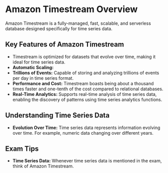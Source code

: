 # Amazon Timestream Overview

Amazon Timestream is a fully-managed, fast, scalable, and serverless database designed specifically for time series data.

## Key Features of Amazon Timestream

- Timestream is optimized for datasets that evolve over time, making it ideal for time series data.
- **Automatic Scaling:**
- **Trillions of Events:** Capable of storing and analyzing trillions of events per day in time series format.
- **Performance and Cost:** Timestream boasts being about a thousand times faster and one-tenth of the cost compared to relational databases.
- **Real-Time Analytics:** Supports real-time analysis of time series data, enabling the discovery of patterns using time series analytics functions.

## Understanding Time Series Data

- **Evolution Over Time:** Time series data represents information evolving over time. For example, numeric data changing over different years.
  
## Exam Tips

- **Time Series Data:** Whenever time series data is mentioned in the exam, think of Amazon Timestream.
